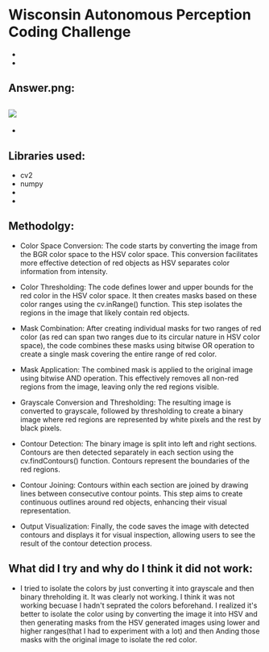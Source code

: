 # Wisconsin Autonomous Perception Coding Challenge
-
-
## Answer.png:
![](https://github.com/AdiistheGoat/wisconusautonomous/blob/main/challengeActivity/answer.png)
-
-
## Libraries used:
- cv2
- numpy
-
-
## Methodolgy:
- Color Space Conversion: The code starts by converting the image from the BGR color space to the HSV color space. This conversion facilitates more effective detection of red objects as HSV separates color information from intensity.

- Color Thresholding: The code defines lower and upper bounds for the red color in the HSV color space. It then creates masks based on these color ranges using the cv.inRange() function. This step isolates the regions in the image that likely contain red objects.

- Mask Combination: After creating individual masks for two ranges of red color (as red can span two ranges due to its circular nature in HSV color space), the code combines these masks using bitwise OR operation to create a single mask covering the entire range of red color.

- Mask Application: The combined mask is applied to the original image using bitwise AND operation. This effectively removes all non-red regions from the image, leaving only the red regions visible.

- Grayscale Conversion and Thresholding: The resulting image is converted to grayscale, followed by thresholding to create a binary image where red regions are represented by white pixels and the rest by black pixels.

- Contour Detection: The binary image is split into left and right sections. Contours are then detected separately in each section using the cv.findContours() function. Contours represent the boundaries of the red regions.

- Contour Joining: Contours within each section are joined by drawing lines between consecutive contour points. This step aims to create continuous outlines around red objects, enhancing their visual representation.

- Output Visualization: Finally, the code saves the image with detected contours and displays it for visual inspection, allowing users to see the result of the contour detection process.

## What did I try and why do I think it did not work:

- I tried to isolate the colors by just converting it into grayscale and then binary threholding it. It was clearly not working. I think it was not working becuase I hadn't seprated the colors beforehand. I realized it's better to isolate the color using by converting the image it into HSV and then generating masks from the HSV generated images using lower and higher ranges(that I had to experiment with a lot) and then Anding those masks with the original image to isolate the red color. 

